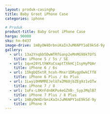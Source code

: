 ```yaml
---
layout: produk-casinghp
title: Baby Groot iPhone Case
categories: iphone

# Produk
product-title: Baby Groot iPhone Case
harga: 90000
sku: hn-0437
image-drive: 1mByOW4DrbniKaInJuM6NPY1oE9kSd-9y
gallery:
  - url: 13a2Ynqbb5DwWTRfGanp2eMnMG98kTOfS
    title: iPhone 5 / 5s / SE
  - url: 1qve20YLthWXuCsaptTXkHCjIsyHyPQAr
    title: iPhone 6 / 6s
  - url: 15kgbQ5xtR_hcoh-Mnxr1DRvgpOwkCff8
    title: iPhone 6 Plus / 6s Plus
  - url: 1LwyiOHNMREJelU7a2M60jbZEg9z1vQTw
    title: iPhone 7 / 8
  - url: 1uFx-L0KnFdn8KPu4eGZVB-_SypJMqlB7
    title: iPhone 7 Plus / 8 Plus
  - url: 1mByOW4DrbniKaInJuM6NPY1oE9kSd-9y
    title: iPhone X
---
```

